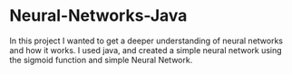 # Neural-Networks-Java

In this project I wanted to get a deeper understanding of neural networks and how it works. 
I used java, and created a simple neural network using the sigmoid function and simple Neural 
Network. 
